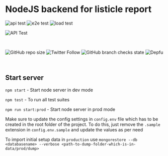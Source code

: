 # NodeJS backend for listicle report

![api test](https://github.com/eric-stanley/listicle/actions/workflows/test-api.yml/badge.svg)
![e2e test](https://github.com/eric-stanley/listicle/actions/workflows/test-e2e.yml/badge.svg)
![load test](https://github.com/eric-stanley/listicle/actions/workflows/test-load.yml/badge.svg)

![API Test](https://img.shields.io/github/workflow/status/eric-stanley/listicle/test-api.yml?style=for-the-badge&logo=github)

<br />

![GitHub repo size](https://img.shields.io/github/repo-size/eric-stanley/listicle?logo=github&style=for-the-badge)
![Twitter Follow](https://img.shields.io/twitter/follow/ericstanley84?logo=twitter&style=for-the-badge)
![GitHub branch checks state](https://img.shields.io/github/checks-status/eric-stanley/listicle/main?logo=github&style=for-the-badge)
![Depfu](https://img.shields.io/depfu/dependencies/github/eric-stanley/listicle?logo=github&style=for-the-badge)

<br />

## Start server

`npm start` - Start node server in dev mode

`npm test` - To run all test suites

`npm run start:prod` - Start node server in prod mode

Make sure to update the config settings in `config.env` file which has to be created in the root folder of the project. To do this, just remove the `.sample` extension in `config.env.sample` and update the values as per need

To import initial setup data in `production` use
`mongorestore --db <databasename> --verbose <path-to-dump-folder-which-is-in-data/prod/dump>`
